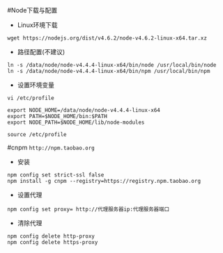 #Node下载与配置
- Linux环境下载
```
wget https://nodejs.org/dist/v4.6.2/node-v4.6.2-linux-x64.tar.xz
```
- 路径配置(不建议)
```
ln -s /data/node/node-v4.4.4-linux-x64/bin/node /usr/local/bin/node
ln -s /data/node/node-v4.4.4-linux-x64/bin/npm /usr/local/bin/npm
```

- 设置环境变量

`vi /etc/profile`
```
export NODE_HOME=/data/node/node-v4.4.4-linux-x64
export PATH=$NODE_HOME/bin:$PATH
export NODE_PATH=$NODE_HOME/lib/node-modules
```
`source /etc/profile`

#cnpm
`http://npm.taobao.org`

- 安装
```
npm config set strict-ssl false
npm install -g cnpm --registry=https://registry.npm.taobao.org
```
- 设置代理
```
npm config set proxy= http://代理服务器ip:代理服务器端口
```
- 清除代理
```
npm config delete http-proxy
npm config delete https-proxy
```
